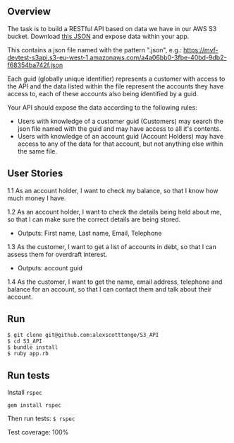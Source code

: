 ## Overview

The task is to build a RESTful API based on data we have in our AWS S3 bucket. Download [this JSON](https://mvf-devtest-s3api.s3-eu-west-1.amazonaws.com/a4a06bb0-3fbe-40bd-9db2-f68354ba742f.json) and expose data within your app.

This contains a json file named with the pattern "<guid>.json", e.g.: https://mvf-devtest-s3api.s3-eu-west-1.amazonaws.com/a4a06bb0-3fbe-40bd-9db2-f68354ba742f.json

Each guid (globally unique identifier) represents a customer with access to the API and the data listed within the file represent the accounts they have access to, each of these accounts also being identified by a guid.

Your API should expose the data according to the following rules:
- Users with knowledge of a customer guid (Customers) may search the json file named with the guid and may have access to all it's contents.
- Users with knowledge of an account guid (Account Holders) may have access to any of the data for that account, but not anything else within the same file.


## User Stories

1.1 As an account holder, I want to check my balance, so that I know how much money I have.

1.2 As an account holder, I want to check the details being held about me, so that I can make sure the correct details are being stored.
- Outputs: First name, Last name, Email, Telephone

1.3 As the customer, I want to get a list of accounts in debt, so that I can assess them for overdraft interest.
- Outputs: account guid

1.4 As the customer, I want to get the name, email address, telephone and balance for an account, so that I can contact them and talk about their account.

## Run
```
$ git clone git@github.com:alexscotttonge/S3_API
$ cd S3_API
$ bundle install
$ ruby app.rb
```

## Run tests
Install ```rspec```

```gem install rspec```

Then run tests:
```$ rspec```

Test coverage: 100%
